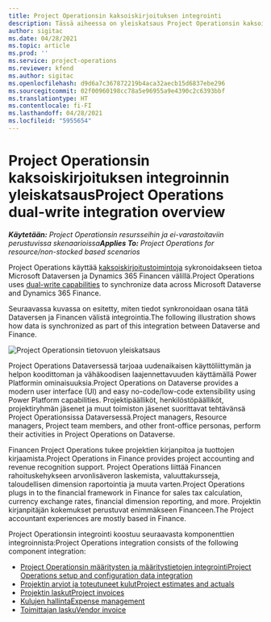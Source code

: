 ```yaml
---
title: Project Operationsin kaksoiskirjoituksen integrointi
description: Tässä aiheessa on yleiskatsaus Project Operationsin kaksoiskirjoituksen integroinnista.
author: sigitac
ms.date: 04/28/2021
ms.topic: article
ms.prod: ''
ms.service: project-operations
ms.reviewer: kfend
ms.author: sigitac
ms.openlocfilehash: d9d6a7c367872219b4aca32aecb15d6837ebe296
ms.sourcegitcommit: 02f00960198cc78a5e96955a9e4390c2c6393bbf
ms.translationtype: HT
ms.contentlocale: fi-FI
ms.lasthandoff: 04/28/2021
ms.locfileid: "5955654"
---
```

# <a name="project-operations-dual-write-integration-overview"></a><span data-ttu-id="c2e7f-103">Project Operationsin kaksoiskirjoituksen integroinnin yleiskatsaus</span><span class="sxs-lookup"><span data-stu-id="c2e7f-103">Project Operations dual-write integration overview</span></span>

<span data-ttu-id="c2e7f-104">_**Käytetään:** Project Operationsin resursseihin ja ei-varastoitaviin perustuvissa skenaarioissa_</span><span class="sxs-lookup"><span data-stu-id="c2e7f-104">_**Applies To:** Project Operations for resource/non-stocked based scenarios_</span></span>

<span data-ttu-id="c2e7f-105">Project Operations käyttää [kaksoiskirjoitustoimintoja](/dynamics365/fin-ops-core/dev-itpro/data-entities/dual-write/dual-write-home-page) sykronoidakseen tietoa Microsoft Dataversen ja Dynamics 365 Financen välillä.</span><span class="sxs-lookup"><span data-stu-id="c2e7f-105">Project Operations uses [dual-write capabilities](/dynamics365/fin-ops-core/dev-itpro/data-entities/dual-write/dual-write-home-page) to synchronize data across Microsoft Dataverse and Dynamics 365 Finance.</span></span>

<span data-ttu-id="c2e7f-106">Seuraavassa kuvassa on esitetty, miten tiedot synkronoidaan osana tätä Dataversen ja Financen välistä integrointia.</span><span class="sxs-lookup"><span data-stu-id="c2e7f-106">The following illustration shows how data is synchronized as part of this integration between Dataverse and Finance.</span></span>

![Project Operationsin tietovuon yleiskatsaus](./media/ProjectOperationsFlows.jpg)

<span data-ttu-id="c2e7f-108">Project Operations Dataversessä tarjoaa uudenaikaisen käyttöliittymän ja helpon koodittoman ja vähäkoodisen laajennettavuuden käyttämällä Power Platformin ominaisuuksia.</span><span class="sxs-lookup"><span data-stu-id="c2e7f-108">Project Operations on Dataverse provides a modern user interface (UI) and easy no-code/low-code extensibility using Power Platform capabilities.</span></span> <span data-ttu-id="c2e7f-109">Projektipäälliköt, henkilöstöpäälliköt, projektiryhmän jäsenet ja muut toimiston jäsenet suorittavat tehtävänsä Project Operationsissa Dataversessä.</span><span class="sxs-lookup"><span data-stu-id="c2e7f-109">Project managers, Resource managers, Project team members, and other front-office personas, perform their activities in Project Operations on Dataverse.</span></span>

<span data-ttu-id="c2e7f-110">Financen Project Operations tukee projektien kirjanpitoa ja tuottojen kirjaamista.</span><span class="sxs-lookup"><span data-stu-id="c2e7f-110">Project Operations in Finance provides project accounting and revenue recognition support.</span></span> <span data-ttu-id="c2e7f-111">Project Operations liittää Financen rahoituskehykseen arvonlisäveron laskemista, valuuttakursseja, taloudellisen dimension raportointia ja muuta varten.</span><span class="sxs-lookup"><span data-stu-id="c2e7f-111">Project Operations plugs in to the financial framework in Finance for sales tax calculation, currency exchange rates, financial dimension reporting, and more.</span></span> <span data-ttu-id="c2e7f-112">Projektin kirjanpitäjän kokemukset perustuvat enimmäkseen Financeen.</span><span class="sxs-lookup"><span data-stu-id="c2e7f-112">The Project accountant experiences are mostly based in Finance.</span></span>

<span data-ttu-id="c2e7f-113">Project Operationsin integrointi koostuu seuraavasta komponenttien integroinnista:</span><span class="sxs-lookup"><span data-stu-id="c2e7f-113">Project Operations integration consists of the following component integration:</span></span>


- [<span data-ttu-id="c2e7f-114">Project Operationsin määritysten ja määritystietojen integrointi</span><span class="sxs-lookup"><span data-stu-id="c2e7f-114">Project Operations setup and configuration data integration</span></span>](resource-dual-write-setup-integration.md) 
- [<span data-ttu-id="c2e7f-115">Projektin arviot ja toteutuneet kulut</span><span class="sxs-lookup"><span data-stu-id="c2e7f-115">Project estimates and actuals</span></span>](resource-dual-write-estimates-actuals.md)
- [<span data-ttu-id="c2e7f-116">Projektin laskut</span><span class="sxs-lookup"><span data-stu-id="c2e7f-116">Project invoices</span></span>](resource-dual-write-project-invoice.md)
- [<span data-ttu-id="c2e7f-117">Kulujen hallinta</span><span class="sxs-lookup"><span data-stu-id="c2e7f-117">Expense management</span></span>](resource-dual-write-expense.md)
- [<span data-ttu-id="c2e7f-118">Toimittajan lasku</span><span class="sxs-lookup"><span data-stu-id="c2e7f-118">Vendor invoice</span></span>](resource-dual-write-vendor-invoice.md)
